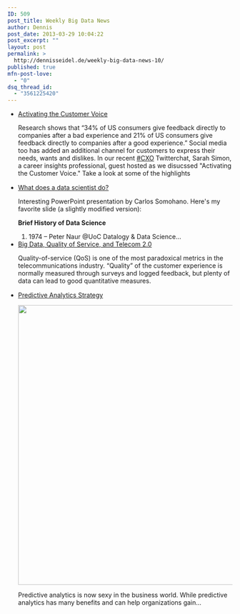 ```yaml
---
ID: 509
post_title: Weekly Big Data News
author: Dennis
post_date: 2013-03-29 10:04:22
post_excerpt: ""
layout: post
permalink: >
  http://dennisseidel.de/weekly-big-data-news-10/
published: true
mfn-post-love:
  - "0"
dsq_thread_id:
  - "3561225420"
---
```

<ul class="scrd_digest">
<li><a href="http://feedproxy.google.com/~r/ibm-big-data-hub/~3/YGg03nEYqZ4/activating-customer-voice" rel="external">Activating the Customer Voice</a>
<div><div><div><div><p>Research shows that “34% of US consumers give feedback directly to companies after a bad experience and 21% of US consumers give feedback directly to companies after a good experience.” Social media too has added an additional channel for customers to express their needs, wants and dislikes. In our recent <a href="http://search.twitter.com/search?q=%23CXO" rel="external" target="_blank" title="Search for this hashtag on Twitter.com">#CXO</a> Twitterchat, Sarah Simon, a career insights professional, guest hosted as we disucssed "Activating the Customer Voice." Take a look at some of the highlights</p>
</div></div></div><img src="http://feeds.feedburner.com/~r/ibm-big-data-hub/~4/YGg03nEYqZ4" height="1" width="1" /></div>
</li>
<li><a href="http://www.datasciencecentral.com/xn/detail/6448529%3ABlogPost%3A59684" rel="external">What does a data scientist do?</a>
<div><p><span>Interesting PowerPoint presentation by Carlos Somohano. Here's my favorite slide (a slightly modified version):</span></p>
<p><span><strong>Brief History of Data Science</strong></span></p>
<ol>
<li><span>1974 – Peter Naur @UoC Datalogy &amp; Data Science…</span></li>
</ol></div>
</li>
<li><a href="http://feedproxy.google.com/~r/ibm-big-data-hub/~3/ao-LlFh4OOY/big-data-quality-service-and-telecom-20" rel="external">Big Data, Quality of Service, and Telecom 2.0</a>
<div><div><div><div><p>Quality-of-service (QoS) is one of the most paradoxical metrics in the telecommunications industry. “Quality” of the customer experience is normally measured through surveys and logged feedback, but plenty of data can lead to good quantitative measures.</p>
</div></div></div><img src="http://feeds.feedburner.com/~r/ibm-big-data-hub/~4/ao-LlFh4OOY" height="1" width="1" /></div>
</li>
<li><a href="http://www.datasciencecentral.com/xn/detail/6448529%3ABlogPost%3A59721" rel="external">Predictive Analytics Strategy</a>
<div><p><span><a href="http://api.ning.com:80/files/hzHalJRlCSeQOrUBd3L2QKV*eNI-Fiip6pd3t0RdOU8aTzAGu1i8rtgwUN1CJlQ-HGueWepRUXy9yXYad34mbtKuuIitSCaL/PredictiveAnalyticsBenefits.jpg" target="_self"><img src="http://api.ning.com:80/files/hzHalJRlCSeQOrUBd3L2QKV*eNI-Fiip6pd3t0RdOU8aTzAGu1i8rtgwUN1CJlQ-HGueWepRUXy9yXYad34mbtKuuIitSCaL/PredictiveAnalyticsBenefits.jpg" width="627"></img></a></span></p>
<p></p>
<p><span>Predictive analytics is now sexy in the business world. While predictive analytics has many benefits and can help organizations gain…</span></p></div>
</li>
</ul>